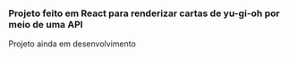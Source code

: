 ### Projeto feito em React para renderizar cartas de yu-gi-oh por meio de uma API

Projeto ainda em desenvolvimento